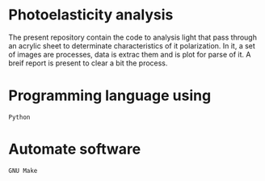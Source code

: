 # Photoelasticity analysis

The present repository contain the code to analysis light that pass through an acrylic sheet to determinate characteristics of it polarization. In it, a set of images are processes, data is extrac them and is plot for parse of it. A breif report is present to clear a bit the process.

# Programming language using

``Python``

# Automate software

``GNU Make``